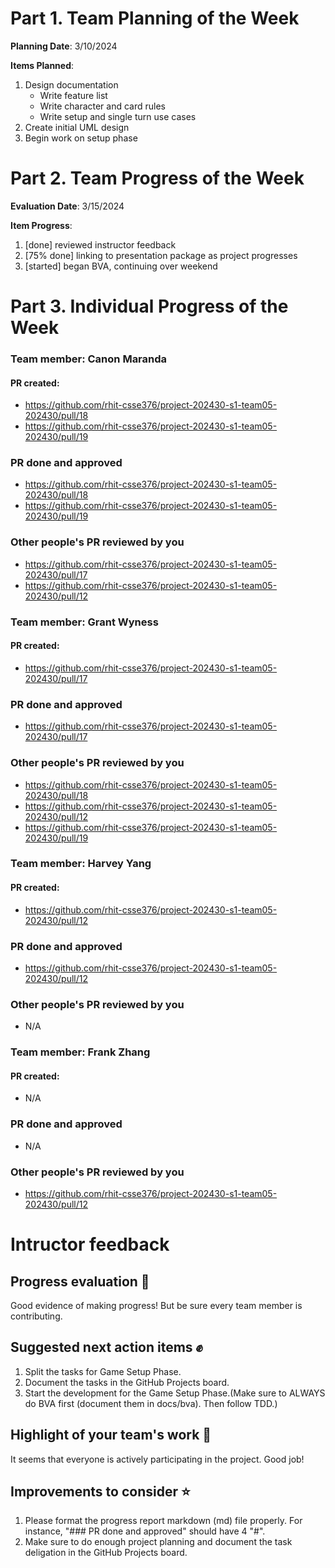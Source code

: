 # Part 1. Team Planning of the Week
**Planning Date**: 3/10/2024

**Items Planned**:
1. Design documentation
    - Write feature list
    - Write character and card rules
    - Write setup and single turn use cases
2. Create initial UML design
3. Begin work on setup phase

# Part 2. Team Progress of the Week
**Evaluation Date**: 3/15/2024

**Item Progress**:
1. [done] reviewed instructor feedback
2. [75% done] linking to presentation package as project progresses
3. [started] began BVA, continuing over weekend

# Part 3. Individual Progress of the Week
### Team member: Canon Maranda
#### PR created:
- https://github.com/rhit-csse376/project-202430-s1-team05-202430/pull/18
- https://github.com/rhit-csse376/project-202430-s1-team05-202430/pull/19

### PR done and approved
- https://github.com/rhit-csse376/project-202430-s1-team05-202430/pull/18
- https://github.com/rhit-csse376/project-202430-s1-team05-202430/pull/19

### Other people's PR reviewed by you
- https://github.com/rhit-csse376/project-202430-s1-team05-202430/pull/17
- https://github.com/rhit-csse376/project-202430-s1-team05-202430/pull/12

### Team member: Grant Wyness
#### PR created:
- https://github.com/rhit-csse376/project-202430-s1-team05-202430/pull/17

### PR done and approved
- https://github.com/rhit-csse376/project-202430-s1-team05-202430/pull/17

### Other people's PR reviewed by you
- https://github.com/rhit-csse376/project-202430-s1-team05-202430/pull/18
- https://github.com/rhit-csse376/project-202430-s1-team05-202430/pull/12
- https://github.com/rhit-csse376/project-202430-s1-team05-202430/pull/19

### Team member: Harvey Yang
#### PR created:
- https://github.com/rhit-csse376/project-202430-s1-team05-202430/pull/12

### PR done and approved
- https://github.com/rhit-csse376/project-202430-s1-team05-202430/pull/12

### Other people's PR reviewed by you
- N/A


### Team member: Frank Zhang
#### PR created:
- N/A

### PR done and approved
- N/A

### Other people's PR reviewed by you
- https://github.com/rhit-csse376/project-202430-s1-team05-202430/pull/12


# Intructor feedback
## Progress evaluation :scroll:
Good evidence of making progress! But be sure every team member is contributing.

## Suggested next action items :fist:
1. Split the tasks for Game Setup Phase.
2. Document the tasks in the GitHub Projects board.
3. Start the development for the Game Setup Phase.(Make sure to ALWAYS do BVA first (document them in docs/bva). Then follow TDD.)

## Highlight of your team's work :partying_face:
It seems that everyone is actively participating in the project. Good job!

## Improvements to consider :star:
1. Please format the progress report markdown (md) file properly. For instance, "### PR done and approved" should have 4 "#". 
2. Make sure to do enough project planning and document the task deligation in the GitHub Projects board.


